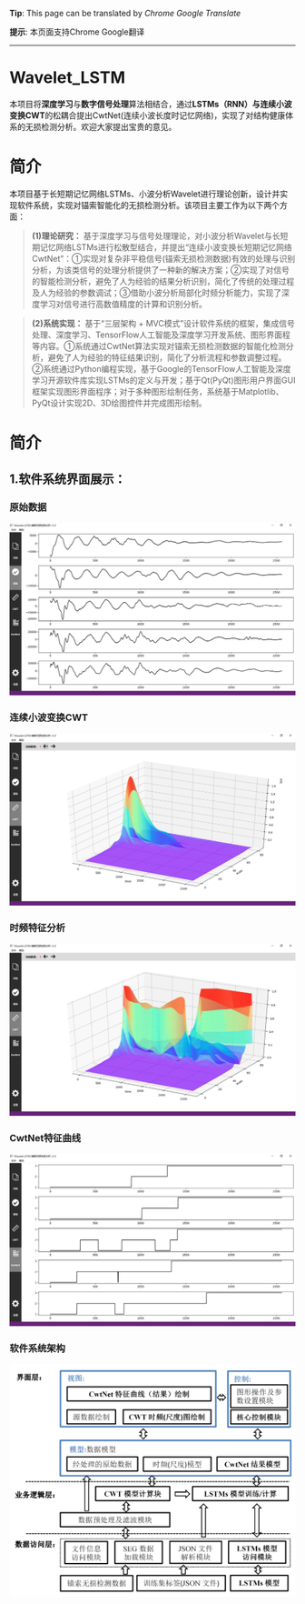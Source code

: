 **Tip**:  This page can be translated by *Chrome Google Translate*

**提示**: 本页面支持Chrome Google翻译

***

# Wavelet_LSTM
本项目将**深度学习**与**数字信号处理**算法相结合，通过**LSTMs（RNN）**与**连续小波变换CWT**的松耦合提出CwtNet(连续小波长度时记忆网络)，实现了对结构健康体系的无损检测分析。欢迎大家提出宝贵的意见。

# 简介

本项目基于长短期记忆网络LSTMs、小波分析Wavelet进行理论创新，设计并实现软件系统，实现对锚索智能化的无损检测分析。该项目主要工作为以下两个方面：
>**(1)理论研究：** 基于深度学习与信号处理理论，对小波分析Wavelet与长短期记忆网络LSTMs进行松散型结合，并提出“连续小波变换长短期记忆网络CwtNet”：①实现对复杂非平稳信号(锚索无损检测数据)有效的处理与识别分析，为该类信号的处理分析提供了一种新的解决方案；②实现了对信号的智能检测分析，避免了人为经验的结果分析识别，简化了传统的处理过程及人为经验的参数调试；③借助小波分析局部化时频分析能力，实现了深度学习对信号进行高数值精度的计算和识别分析。

>**(2)系统实现：** 基于“三层架构 + MVC模式”设计软件系统的框架，集成信号处理、深度学习、TensorFlow人工智能及深度学习开发系统、图形界面程等内容。①系统通过CwtNet算法实现对锚索无损检测数据的智能化检测分析，避免了人为经验的特征结果识别，简化了分析流程和参数调整过程。②系统通过Python编程实现，基于Google的TensorFlow人工智能及深度学习开源软件库实现LSTMs的定义与开发；基于Qt(PyQt)图形用户界面GUI框架实现图形界面程序；对于多种图形绘制任务，系统基于Matplotlib、PyQt设计实现2D、3D绘图控件并完成图形绘制。




# 简介

## 1.软件系统界面展示：

### 原始数据
![avatar](./demo/[1]原始数据.JPG)

### 连续小波变换CWT
![avatar](./demo/[2]连续小波变换CWT.JPG)

### 时频特征分析
![avatar](./demo/[3]时频分析.JPG)

### CwtNet特征曲线
![avatar](./demo/[4]CwtNet特征曲线.JPG)

### 软件系统架构
![avatar](./demo/[5]软件系统架构.png)




